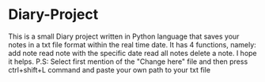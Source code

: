 # Diary-Project
This is a small Diary project written in Python language that saves your notes in a txt file format within the real time date. It has 4 functions, namely:
add note
read note with the specific date
read all notes
delete a note.
I hope it helps.
P.S: Select first mention of the "Change here" file and then press ctrl+shift+L command and paste your own path to your txt file
